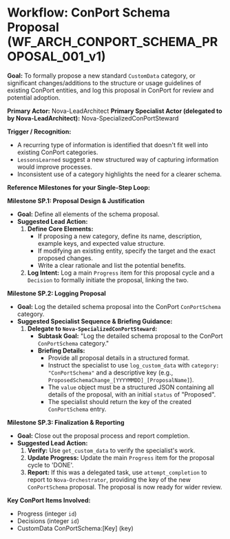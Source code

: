 # Workflow: ConPort Schema Proposal (WF_ARCH_CONPORT_SCHEMA_PROPOSAL_001_v1)

**Goal:** To formally propose a new standard `CustomData` category, or significant changes/additions to the structure or usage guidelines of existing ConPort entities, and log this proposal in ConPort for review and potential adoption.

**Primary Actor:** Nova-LeadArchitect
**Primary Specialist Actor (delegated to by Nova-LeadArchitect):** Nova-SpecializedConPortSteward

**Trigger / Recognition:**

- A recurring type of information is identified that doesn't fit well into existing ConPort categories.
- `LessonsLearned` suggest a new structured way of capturing information would improve processes.
- Inconsistent use of a category highlights the need for a clearer schema.

**Reference Milestones for your Single-Step Loop:**

**Milestone SP.1: Proposal Design & Justification**

- **Goal:** Define all elements of the schema proposal.
- **Suggested Lead Action:**
  1.  **Define Core Elements:**
      - If proposing a new category, define its name, description, example keys, and expected value structure.
      - If modifying an existing entity, specify the target and the exact proposed changes.
      - Write a clear rationale and list the potential benefits.
  2.  **Log Intent:** Log a main `Progress` item for this proposal cycle and a `Decision` to formally initiate the proposal, linking the two.

**Milestone SP.2: Logging Proposal**

- **Goal:** Log the detailed schema proposal into the ConPort `ConPortSchema` category.
- **Suggested Specialist Sequence & Briefing Guidance:**
  1.  **Delegate to `Nova-SpecializedConPortSteward`:**
      - **Subtask Goal:** "Log the detailed schema proposal to the ConPort `ConPortSchema` category."
      - **Briefing Details:**
        - Provide all proposal details in a structured format.
        - Instruct the specialist to use `log_custom_data` with `category: "ConPortSchema"` and a descriptive key (e.g., `ProposedSchemaChange_[YYYYMMDD]_[ProposalName]`).
        - The `value` object must be a structured JSON containing all details of the proposal, with an initial `status` of "Proposed".
        - The specialist should return the key of the created `ConPortSchema` entry.

**Milestone SP.3: Finalization & Reporting**

- **Goal:** Close out the proposal process and report completion.
- **Suggested Lead Action:**
  1.  **Verify:** Use `get_custom_data` to verify the specialist's work.
  2.  **Update Progress:** Update the main `Progress` item for the proposal cycle to 'DONE'.
  3.  **Report:** If this was a delegated task, use `attempt_completion` to report to `Nova-Orchestrator`, providing the key of the new `ConPortSchema` proposal. The proposal is now ready for wider review.

**Key ConPort Items Involved:**

- Progress (integer `id`)
- Decisions (integer `id`)
- CustomData ConPortSchema:[Key] (key)

